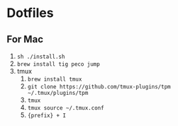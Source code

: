 # Dotfiles

## For Mac

1. `sh ./install.sh`
1. `brew install tig peco jump`
1. tmux
   1. `brew install tmux`
   1. `git clone https://github.com/tmux-plugins/tpm ~/.tmux/plugins/tpm`
   1. `tmux`
   1. `tmux source ~/.tmux.conf`
   1. `{prefix} + I`

